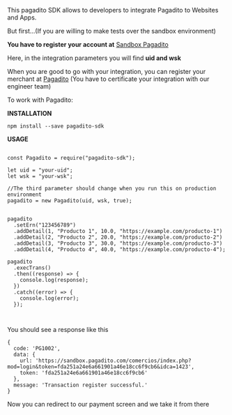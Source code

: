 This pagadito SDK allows to developers to integrate Pagadito to Websites and Apps.

But first...(If you are willing to make tests over the sandbox environment)

**You have to register your account at** [Sandbox Pagadito](https://sandbox.pagadito.com)

Here, in the integration parameters you will find **uid and wsk**

When you are good to go with your integration, you can register your merchant at [Pagadito](https://www.pagadito.com) (You have to certificate your integration with our engineer team)

To work with Pagadito:

**INSTALLATION**

```
npm install --save pagadito-sdk
```

**USAGE**

```

const Pagadito = require("pagadito-sdk");

let uid = "your-uid";
let wsk = "your-wsk";

//The third parameter should change when you run this on production environment
pagadito = new Pagadito(uid, wsk, true);


pagadito
  .setErn("123456789")
  .addDetail(1, "Producto 1", 10.0, "https://example.com/producto-1")
  .addDetail(2, "Producto 2", 20.0, "https://example.com/producto-2")
  .addDetail(3, "Producto 3", 30.0, "https://example.com/producto-3")
  .addDetail(4, "Producto 4", 40.0, "https://example.com/producto-4");

pagadito
  .execTrans()
  .then((response) => {
    console.log(response);
  })
  .catch((error) => {
    console.log(error);
  });



```

You should see a response like this

```
{
  code: 'PG1002',
  data: {
    url: 'https://sandbox.pagadito.com/comercios/index.php?mod=login&token=fda251a24e6a661901a46e18cc6f9cb6&idca=1423',
    token: 'fda251a24e6a661901a46e18cc6f9cb6'
  },
  message: 'Transaction register successful.'
}
```

Now you can redirect to our payment screen and we take it from there
